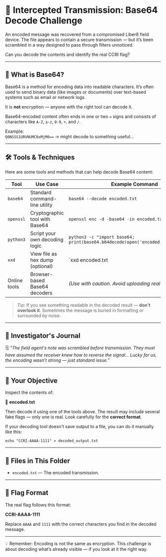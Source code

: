 # 📡 Intercepted Transmission: Base64 Decode Challenge

An encoded message was recovered from a compromised Liber8 field device. The file appears to contain a secure transmission — but it’s been scrambled in a way designed to pass through filters unnoticed.

Can you decode the contents and identify the real CCRI flag?

---

## 🧠 What is Base64?

Base64 is a method for encoding data into readable characters. It’s often used to send binary data (like images or documents) over text-based systems such as email or network logs.

It is **not** encryption — anyone with the right tool can decode it.

Base64-encoded content often ends in one or two `=` signs and consists of characters like `A-Z`, `a-z`, `0-9`, `+`, and `/`.

Example:  
`Q0NSSS1URVNUMC0xMjM0==` → might decode to something useful...

---

## 🛠 Tools & Techniques

Here are some tools and methods that can help decode Base64 content:

| Tool         | Use Case                          | Example Command                          |
|--------------|-----------------------------------|-------------------------------------------|
| `base64`     | Standard command-line utility     | `base64 --decode encoded.txt`            |
| `openssl`    | Cryptographic tool with Base64    | `openssl enc -d -base64 -in encoded.txt` |
| `python3`    | Script your own decoding logic    | `python3 -c "import base64; print(base64.b64decode(open('encoded.txt').read()))"` |
| `xxd`        | View file as hex dump (optional)  | `xxd encoded.txt | less`                |
| Online tools | Browser-based Base64 decoders     | *(Use with caution. Avoid uploading real flags.)* |

> Tip: If you see something readable in the decoded result — **don't overlook it**. Sometimes the message is buried in formatting or surrounded by noise.

---

## 🧩 Investigator's Journal

🗒️ *“The field agent's note was scrambled before transmission. They must have assumed the receiver knew how to reverse the signal... Lucky for us, the encoding wasn't strong — just standard issue.”*

---

## 📝 Your Objective

Inspect the contents of:

📁 **encoded.txt**

Then decode it using one of the tools above. The result may include several fake flags — only one is real. Look carefully for the **correct format**.

If your decoding tool doesn't save output to a file, you can do it manually like this:

```
echo "CCRI-AAAA-1111" > decoded_output.txt
```

---

## 📂 Files in This Folder

* `encoded.txt` — The encoded transmission.

---

## 🏁 Flag Format

The real flag follows this format:

**CCRI-AAAA-1111**

Replace `AAAA` and `1111` with the correct characters you find in the decoded message.

---

💡 Remember: Encoding is not the same as encryption. This challenge is about decoding what’s already visible — if you look at it the right way.
